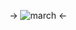 -> ![march](https://media.discordapp.net/attachments/1242729763248799755/1423978411696717894/Untitled545_20251004101930.png?ex=68e246bd&is=68e0f53d&hm=09983e723539fc2d0e94b7e498b7b49b6928edcaf58faf6205e51fab85fd5ee4&=&format=webp&quality=lossless&width=930&height=930) <-

<!--
**tatsuya-suou/tatsuya-suou** is a ✨ _special_ ✨ repository because its `README.md` (this file) appears on your GitHub profile.

Here are some ideas to get you started:

- 🔭 I’m currently working on ...
- 🌱 I’m currently learning ...
- 👯 I’m looking to collaborate on ...
- 🤔 I’m looking for help with ...
- 💬 Ask me about ...
- 📫 How to reach me: ...
- 😄 Pronouns: ...
- ⚡ Fun fact: ...
-->
